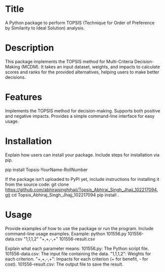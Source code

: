 # Title
A Python package to perform TOPSIS (Technique for Order of Preference by Similarity to Ideal Solution) analysis.

# Description
This package implements the TOPSIS method for Multi-Criteria Decision-Making (MCDM). It takes an input dataset, weights, and impacts to calculate scores and ranks for the provided alternatives, helping users to make better decisions.

# Features
Implements the TOPSIS method for decision-making.
Supports both positive and negative impacts.
Provides a simple command-line interface for easy usage.

# Installation
Explain how users can install your package. Include steps for installation via pip.

pip install Topsis-YourName-RollNumber

If the package isn’t uploaded to PyPI yet, include instructions for installing it from the source code:
git clone https://github.com/abhirajsinghjhajj/Topsis_Abhiraj_Singh_Jhajj_102217094.git
cd Topsis_Abhiraj_Singh_Jhajj_102217094
pip install .

# Usage
Provide examples of how to use the package or run the program. Include command-line usage examples.
Example:
python 101556.py 101556-data.csv "1,1,1,2" "+,+,-,+" 101556-result.csv

Explain what each parameter means:
101556.py: The Python script file.
101556-data.csv: The input file containing the data.
"1,1,1,2": Weights for each criterion.
"+,+,-,+": Impacts for each criterion (+ for benefit, - for cost).
101556-result.csv: The output file to save the result.
